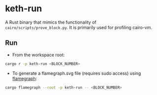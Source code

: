 # keth-run

A Rust binary that mimics the functionality of `cairo/scripts/prove_block.py`.
It is primarily used for profiling cairo-vm.

## Run

- From the workspace root:

```bash
cargo r -p keth-run <BLOCK_NUMBER>
```

- To generate a flamegraph.svg file (requires sudo access) using
  [flamegraph](https://github.com/flamegraph-rs/flamegraph):

```bash
cargo flamegraph --root -p keth-run -- <BLOCK_NUMBER>
```

